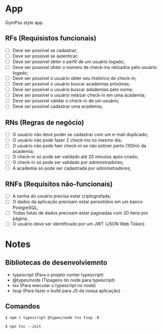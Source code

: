 # App

GymPss style app.

## RFs (Requisistos funcionais)

- [ ] Deve ser possível se cadastrar;
- [ ] Deve ser possível se autenticar;
- [ ] Deve ser possível obter o perfil de um usuário logado;
- [ ] Deve ser possível obter o número de check-ins relizados pelo usuário logado;
- [ ] Deve ser possível o usuário obter seu histórico de check-in;
- [ ] Deve ser possível o usuário buscar academias próximas;
- [ ] Deve ser possível o usuário buscar adademias pelo nome;
- [ ] Deve ser possível o usuário relaizar check-in em uma academia;
- [ ] Deve ser possível validar o check-in de um usuário;   
- [ ] Deve ser possível cadastrar uma academia;

## RNs (Regras de negócio)

- [ ] O usuário não deve poder se cadastrar com um e-mail duplicado;
- [ ] O usuário não pode fazer 2 check-ins no mesmo dia;
- [ ] O usuário não pode faer check-in se não estiver perto (100m) da academia;
- [ ] O check-in só pode ser validado até 20 minutos após criado;
- [ ] O check-in só pode ser validado por administradores;
- [ ] A academia só pode ser cadastrada por administradores;

## RNFs (Requisitos não-funcionais)

- [ ] A senha do usuário precisa estar criptografada;
- [ ] O dados da aplicação precisam estar persistidos em um banco PostgreSQL;
- [ ] Todas listas de dados precisam estar paginadas com 20 itens por página;
- [ ] O usuário deve ser identificado por um JWT (JSON Web Token)

# Notes

## Bibliotecas de desenvolviemnto

 - typescript (Para o projeto conter typescript)
 - @types/node (Tipagens do node para typescript)
 - tsx (Para executar o typescript no node)
 - tsup (Para fazer o build para JS da nossa aplicação)

 ## Comandos

 ```
 $ npm i typescript @types/node tsx tsup -D
 ```

 ```
$ npx tsc --init
 ```